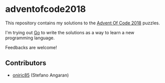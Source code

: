 # adventofcode2018

This repository contains my solutions to the [Advent Of Code 2018](https://adventofcode.com/) puzzles.

I'm trying out [Go](https://golang.org) to write the solutions as a way to learn a new programming language.

Feedbacks are welcome!

## Contributors
- [oniric85](https://github.com/oniric85) (Stefano Angaran)
